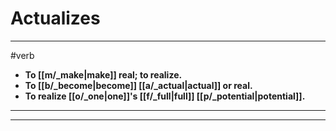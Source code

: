 # Actualizes
---
#verb
- **To [[m/_make|make]] real; to realize.**
- **To [[b/_become|become]] [[a/_actual|actual]] or real.**
- **To realize [[o/_one|one]]'s [[f/_full|full]] [[p/_potential|potential]].**
---
---
